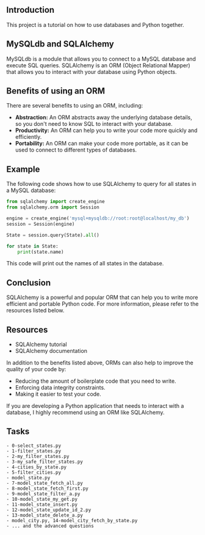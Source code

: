 **Introduction**
-----------------------------------------------------

This project is a tutorial on how to use databases and Python together.

**MySQLdb and SQLAlchemy**
-----------------------------------------------------

MySQLdb is a module that allows you to connect to a MySQL database and execute SQL queries. SQLAlchemy is an ORM (Object Relational Mapper) that allows you to interact with your database using Python objects.

**Benefits of using an ORM**
------------------------------------------------------------

There are several benefits to using an ORM, including:

* **Abstraction:** An ORM abstracts away the underlying database details, so you don't need to know SQL to interact with your database.
* **Productivity:** An ORM can help you to write your code more quickly and efficiently.
* **Portability:** An ORM can make your code more portable, as it can be used to connect to different types of databases.

**Example**
----------------------------------------------------------------

The following code shows how to use SQLAlchemy to query for all states in a MySQL database:

```python
from sqlalchemy import create_engine
from sqlalchemy.orm import Session

engine = create_engine('mysql+mysqldb://root:root@localhost/my_db')
session = Session(engine)

State = session.query(State).all()

for state in State:
    print(state.name)
```

This code will print out the names of all states in the database.

**Conclusion**
----------------------------------------------------

SQLAlchemy is a powerful and popular ORM that can help you to write more efficient and portable Python code. For more information, please refer to the resources listed below.

**Resources**
--------------------------------------------------------------------

* SQLAlchemy tutorial
* SQLAlchemy documentation

In addition to the benefits listed above, ORMs can also help to improve the quality of your code by:

* Reducing the amount of boilerplate code that you need to write.
* Enforcing data integrity constraints.
* Making it easier to test your code.

If you are developing a Python application that needs to interact with a database, I highly recommend using an ORM like SQLAlchemy.

Tasks
---------------------------------------------------------------------
	- 0-select_states.py 
	- 1-filter_states.py
	- 2-my_filter_states.py
	- 3-my_safe_filter_states.py
	- 4-cities_by_state.py
	- 5-filter_cities.py
	- model_state.py
	- 7-model_state_fetch_all.py
	- 8-model_state_fetch_first.py
	- 9-model_state_filter_a.py
	- 10-model_state_my_get.py
	- 11-model_state_insert.py
	- 12-model_state_update_id_2.py
	- 13-model_state_delete_a.py
	- model_city.py, 14-model_city_fetch_by_state.py
	- ... and the advanced questions
